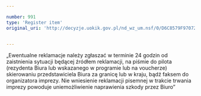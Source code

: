 ```yaml
---

number: 991
type: 'Register item'
original_uri: 'http://decyzje.uokik.gov.pl/nd_wz_um.nsf/0/D6C8579F97072A73C12572DD0032978B?OpenDocument'


---
```


„Ewentualne reklamacje należy zgłaszać w terminie 24 godzin od zaistnienia sytuacji będącej źródłem reklamacji, na piśmie do pilota (rezydenta Biura lub wskazanego w programie lub na voucherze) skierowaniu przedstawiciela Biura za granicę lub w kraju, bądź faksem do organizatora imprezy. Nie wniesienie reklamacji pisemnej w trakcie trwania imprezy powoduje uniemożliwienie naprawienia szkody przez Biuro”
